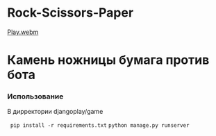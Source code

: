 # Rock-Scissors-Paper
[Play.webm](https://github.com/makwerik/Rock-Scissors-Paper/assets/90283430/e02cd6ea-7298-4479-84c8-ee1fb2dfe29c)

<h1>Камень ножницы бумага против бота</h1>
<h3>Использование</h3>
<p>В дирректории djangoplay/game</p>
<code> pip install -r requirements.txt</code>
<code>python manage.py runserver</code>


